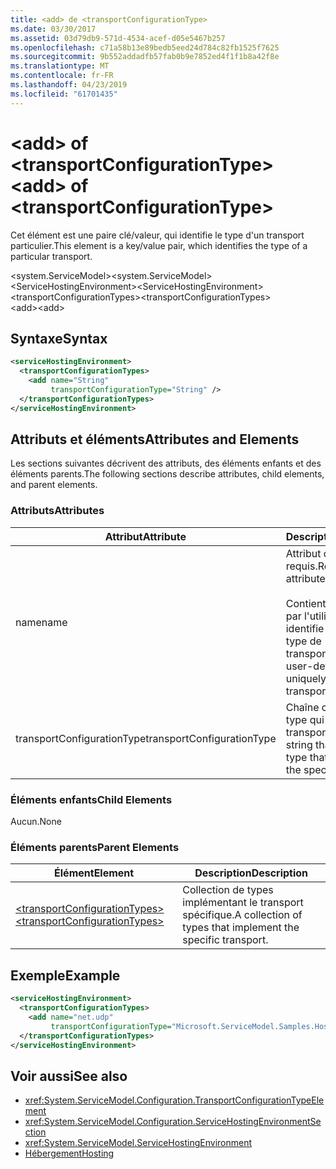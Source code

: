 ```yaml
---
title: <add> de <transportConfigurationType>
ms.date: 03/30/2017
ms.assetid: 03d79db9-571d-4534-acef-d05e5467b257
ms.openlocfilehash: c71a58b13e89bedb5eed24d784c82fb1525f7625
ms.sourcegitcommit: 9b552addadfb57fab0b9e7852ed4f1f1b8a42f8e
ms.translationtype: MT
ms.contentlocale: fr-FR
ms.lasthandoff: 04/23/2019
ms.locfileid: "61701435"
---
```

# <a name="add-of-transportconfigurationtype"></a><span data-ttu-id="6392a-102">\<add> of \<transportConfigurationType></span><span class="sxs-lookup"><span data-stu-id="6392a-102">\<add> of \<transportConfigurationType></span></span>
<span data-ttu-id="6392a-103">Cet élément est une paire clé/valeur, qui identifie le type d'un transport particulier.</span><span class="sxs-lookup"><span data-stu-id="6392a-103">This element is a key/value pair, which identifies the type of a particular transport.</span></span>  
  
 <span data-ttu-id="6392a-104">\<system.ServiceModel></span><span class="sxs-lookup"><span data-stu-id="6392a-104">\<system.ServiceModel></span></span>  
<span data-ttu-id="6392a-105">\<ServiceHostingEnvironment></span><span class="sxs-lookup"><span data-stu-id="6392a-105">\<ServiceHostingEnvironment></span></span>  
<span data-ttu-id="6392a-106">\<transportConfigurationTypes></span><span class="sxs-lookup"><span data-stu-id="6392a-106">\<transportConfigurationTypes></span></span>  
<span data-ttu-id="6392a-107">\<add></span><span class="sxs-lookup"><span data-stu-id="6392a-107">\<add></span></span>  
  
## <a name="syntax"></a><span data-ttu-id="6392a-108">Syntaxe</span><span class="sxs-lookup"><span data-stu-id="6392a-108">Syntax</span></span>  
  
```xml  
<serviceHostingEnvironment>
  <transportConfigurationTypes>
    <add name="String"
         transportConfigurationType="String" />
  </transportConfigurationTypes>
</serviceHostingEnvironment>
```  
  
## <a name="attributes-and-elements"></a><span data-ttu-id="6392a-109">Attributs et éléments</span><span class="sxs-lookup"><span data-stu-id="6392a-109">Attributes and Elements</span></span>  
 <span data-ttu-id="6392a-110">Les sections suivantes décrivent des attributs, des éléments enfants et des éléments parents.</span><span class="sxs-lookup"><span data-stu-id="6392a-110">The following sections describe attributes, child elements, and parent elements.</span></span>  
  
### <a name="attributes"></a><span data-ttu-id="6392a-111">Attributs</span><span class="sxs-lookup"><span data-stu-id="6392a-111">Attributes</span></span>  
  
|<span data-ttu-id="6392a-112">Attribut</span><span class="sxs-lookup"><span data-stu-id="6392a-112">Attribute</span></span>|<span data-ttu-id="6392a-113">Description</span><span class="sxs-lookup"><span data-stu-id="6392a-113">Description</span></span>|  
|---------------|-----------------|  
|<span data-ttu-id="6392a-114">name</span><span class="sxs-lookup"><span data-stu-id="6392a-114">name</span></span>|<span data-ttu-id="6392a-115">Attribut de chaîne requis.</span><span class="sxs-lookup"><span data-stu-id="6392a-115">Required String attribute.</span></span><br /><br /> <span data-ttu-id="6392a-116">Contient une clé définie par l'utilisateur qui identifie uniquement le type de transport.</span><span class="sxs-lookup"><span data-stu-id="6392a-116">Contains a user-defined key that uniquely identifies the transport type.</span></span>|  
|<span data-ttu-id="6392a-117">transportConfigurationType</span><span class="sxs-lookup"><span data-stu-id="6392a-117">transportConfigurationType</span></span>|<span data-ttu-id="6392a-118">Chaîne contenant le type qui implémente le transport spécifique.</span><span class="sxs-lookup"><span data-stu-id="6392a-118">A string that contains the type that implements the specific transport.</span></span>|  
  
### <a name="child-elements"></a><span data-ttu-id="6392a-119">Éléments enfants</span><span class="sxs-lookup"><span data-stu-id="6392a-119">Child Elements</span></span>  
 <span data-ttu-id="6392a-120">Aucun.</span><span class="sxs-lookup"><span data-stu-id="6392a-120">None</span></span>  
  
### <a name="parent-elements"></a><span data-ttu-id="6392a-121">Éléments parents</span><span class="sxs-lookup"><span data-stu-id="6392a-121">Parent Elements</span></span>  
  
|<span data-ttu-id="6392a-122">Élément</span><span class="sxs-lookup"><span data-stu-id="6392a-122">Element</span></span>|<span data-ttu-id="6392a-123">Description</span><span class="sxs-lookup"><span data-stu-id="6392a-123">Description</span></span>|  
|-------------|-----------------|  
|[<span data-ttu-id="6392a-124">\<transportConfigurationTypes></span><span class="sxs-lookup"><span data-stu-id="6392a-124">\<transportConfigurationTypes></span></span>](../../../../../docs/framework/configure-apps/file-schema/wcf/transportconfigurationtypes.md)|<span data-ttu-id="6392a-125">Collection de types implémentant le transport spécifique.</span><span class="sxs-lookup"><span data-stu-id="6392a-125">A collection of types that implement the specific transport.</span></span>|  
  
## <a name="example"></a><span data-ttu-id="6392a-126">Exemple</span><span class="sxs-lookup"><span data-stu-id="6392a-126">Example</span></span>  
  
```xml  
<serviceHostingEnvironment>
  <transportConfigurationTypes>
    <add name="net.udp"
         transportConfigurationType="Microsoft.ServiceModel.Samples.Hosting.HostedUdpTransportConfiguration, UdpActivation, Version=1.0.0.0, Culture=neutral, PublicKeyToken=6fa904d2da1848d6" />
  </transportConfigurationTypes>
</serviceHostingEnvironment>
```  
  
## <a name="see-also"></a><span data-ttu-id="6392a-127">Voir aussi</span><span class="sxs-lookup"><span data-stu-id="6392a-127">See also</span></span>

- <xref:System.ServiceModel.Configuration.TransportConfigurationTypeElement>
- <xref:System.ServiceModel.Configuration.ServiceHostingEnvironmentSection>
- <xref:System.ServiceModel.ServiceHostingEnvironment>
- [<span data-ttu-id="6392a-128">Hébergement</span><span class="sxs-lookup"><span data-stu-id="6392a-128">Hosting</span></span>](../../../../../docs/framework/wcf/feature-details/hosting.md)
